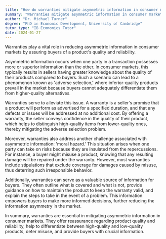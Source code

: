 ```yaml
---
title: "How do warranties mitigate asymmetric information in consumer markets?"
summary: "Warranties mitigate asymmetric information in consumer markets by providing assurance about the quality and reliability of a product."
author: "Dr. Michael Turner"
degree: "PhD in Economic Development, University of Cambridge"
tutor_type: "IB Economics Tutor"
date: 2024-01-27
---
```


Warranties play a vital role in reducing asymmetric information in consumer markets by assuring buyers of a product's quality and reliability.

Asymmetric information occurs when one party in a transaction possesses more or superior information than the other. In consumer markets, this typically results in sellers having greater knowledge about the quality of their products compared to buyers. Such a scenario can lead to a phenomenon known as 'adverse selection,' where inferior-quality products prevail in the market because buyers cannot adequately differentiate them from higher-quality alternatives.

Warranties serve to alleviate this issue. A warranty is a seller's promise that a product will perform as advertised for a specified duration, and that any defects or issues will be addressed at no additional cost. By offering a warranty, the seller conveys confidence in the quality of their product, which helps to distinguish high-quality items from lower-quality ones, thereby mitigating the adverse selection problem.

Moreover, warranties also address another challenge associated with asymmetric information: 'moral hazard.' This situation arises when one party can take on risks because they are insulated from the repercussions. For instance, a buyer might misuse a product, knowing that any resulting damage will be repaired under the warranty. However, most warranties include stipulations that exclude coverage for damages caused by misuse, thus deterring such irresponsible behavior.

Additionally, warranties can serve as a valuable source of information for buyers. They often outline what is covered and what is not, provide guidance on how to maintain the product to keep the warranty valid, and explain the steps to take in the event of a problem. This information empowers buyers to make more informed decisions, further reducing the information asymmetry in the market.

In summary, warranties are essential in mitigating asymmetric information in consumer markets. They offer reassurance regarding product quality and reliability, help to differentiate between high-quality and low-quality products, deter misuse, and provide buyers with crucial information.
    
